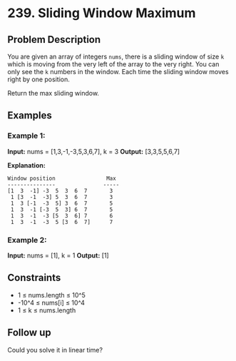 # 239. Sliding Window Maximum

## Problem Description

You are given an array of integers `nums`, there is a sliding window of size `k` which is moving from the very left of the array to the very right. You can only see the `k` numbers in the window. Each time the sliding window moves right by one position.

Return the max sliding window.

## Examples

### Example 1:

**Input:** nums = [1,3,-1,-3,5,3,6,7], k = 3
**Output:** [3,3,5,5,6,7]

**Explanation:** 
```
Window position                Max
---------------               -----
[1  3  -1] -3  5  3  6  7       3
 1 [3  -1  -3] 5  3  6  7       3
 1  3 [-1  -3  5] 3  6  7       5
 1  3  -1 [-3  5  3] 6  7       5
 1  3  -1  -3 [5  3  6] 7       6
 1  3  -1  -3  5 [3  6  7]      7
```

### Example 2:

**Input:** nums = [1], k = 1
**Output:** [1]

## Constraints

- 1 ≤ nums.length ≤ 10^5
- -10^4 ≤ nums[i] ≤ 10^4
- 1 ≤ k ≤ nums.length

## Follow up

Could you solve it in linear time?